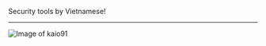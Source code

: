 Security tools by Vietnamese!

*****

![Image of kaio91](https://media3.giphy.com/media/S8rLi0YlYYURa/giphy.gif) 